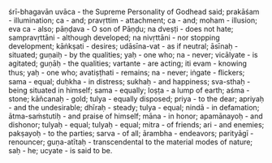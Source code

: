 śrī-bhagavān uvāca - the Supreme Personality of Godhead said; prakāśam - illumination; ca - and; pravṛttim - attachment; ca - and; moham - illusion; eva ca - also; pāṇḍava - O son of Pāṇḍu; na dveṣṭi - does not hate; sampravṛttāni - although developed; na nivṛttāni - nor stopping development; kāṅkṣati - desires; udāsīna-vat - as if neutral; āsīnaḥ - situated; guṇaiḥ - by the qualities; yaḥ - one who; na - never; vicālyate - is agitated; guṇāḥ - the qualities; vartante - are acting; iti evam - knowing thus; yaḥ - one who; avatiṣṭhati - remains; na - never; iṅgate - ﬂickers; sama - equal; duḥkha - in distress; sukhaḥ - and happiness; sva-sthaḥ - being situated in himself; sama - equally; loṣṭa - a lump of earth; aśma - stone; kāñcanaḥ - gold; tulya - equally disposed; priya - to the dear; apriyaḥ - and the undesirable; dhīraḥ - steady; tulya - equal; nindā - in defamation; ātma-saṁstutiḥ - and praise of himself; māna - in honor; apamānayoḥ - and dishonor; tulyaḥ - equal; tulyaḥ - equal; mitra - of friends; ari - and enemies; pakṣayoḥ - to the parties; sarva - of all; ārambha - endeavors; parityāgī - renouncer; guṇa-atītaḥ - transcendental to the material modes of nature; saḥ - he; ucyate - is said to be.
